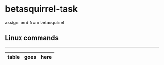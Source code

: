 # betasquirrel-task

assignment from betasquirrel

## Linux commands

---

| table | goes | here |
| ----- | ---- | ---- |
